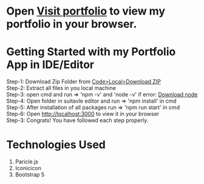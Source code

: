 # Open [Visit portfolio](https://portfoliovarun.netlify.app/) to view my portfolio in your browser.


# Getting Started with my Portfolio App in IDE/Editor
Step-1: Download Zip Folder from [Code>Local>Download ZIP](https://github.com/VarunSharma3520/portfolio/archive/refs/heads/master.zip) <br>
Step-2: Extract all files in you local machine <br>
Step-3: open cmd and run => 'npm -v' and 'node -v' if error: [Download node](https://www.bing.com/ck/a?!&&p=13ea15aa24fe50fcJmltdHM9MTY5ODUzNzYwMCZpZ3VpZD0wNTFmOGE0NC04NmE1LTY0NTQtMWNmZi05OTY4ODcxNzY1OTUmaW5zaWQ9NTUxNA&ptn=3&hsh=3&fclid=051f8a44-86a5-6454-1cff-996887176595&psq=install+node+js&u=a1aHR0cHM6Ly9ub2RlanMub3JnL2VuL2Rvd25sb2FkLw&ntb=1) <br>
Step-4: Open folder in suitavle editor and run => 'npm install' in cmd <br>
Step-5: After installation of all packages run => 'npm run start' in cmd <br>
Step-6:  Open [http://localhost:3000](http://localhost:3000) to view it in your browser <br>
Step-3: Congrats! You have followed each step properly. <br>

# Technologies Used
1. Paricle.js <br>
2. Iconicicon <br>
3. Bootstrap 5 <br>
